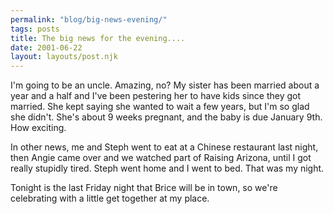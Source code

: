 ```yaml
---
permalink: "blog/big-news-evening/"
tags: posts
title: The big news for the evening....
date: 2001-06-22
layout: layouts/post.njk
---
```


I'm going to be an uncle. Amazing, no? My sister has been married about a year and a half and I've been pestering her to have kids since they got married. She kept saying she wanted to wait a few years, but I'm so glad she didn't. She's about 9 weeks pregnant, and the baby is due January 9th. How exciting. 

In other news, me and Steph went to eat at a Chinese restaurant last night, then Angie came over and we watched part of Raising Arizona, until I got really stupidly tired. Steph went home and I went to bed. That was my night.

Tonight is the last Friday night that Brice will be in town, so we're celebrating with a little get together at my place.